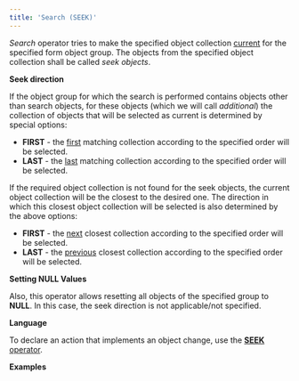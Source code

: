 ```yaml
---
title: 'Search (SEEK)'
---
```


*Search* operator tries to make the specified object collection [current](Form-structure_1573069.html#Formstructure-currentObject) for the specified form object group. The objects from the specified object collection shall be called *seek objects*.

**Seek direction**

If the object group for which the search is performed contains objects other than search objects, for these objects (which we will call *additional*) the collection of objects that will be selected as current is determined by special options:

-   **FIRST** - the <u>first</u> matching collection according to the specified order will be selected. 
-   **LAST** - the <u>last</u> matching collection according to the specified order will be selected. 

If the required object collection is not found for the seek objects, the current object collection will be the closest to the desired one. The direction in which this closest object collection will be selected is also determined by the above options:

-   **FIRST** - the <u>next</u> closest collection according to the specified order will be selected. 
-   **LAST** - the <u>previous</u> closest collection according to the specified order will be selected. 

**Setting NULL Values**

Also, this operator allows resetting all objects of the specified group to **NULL**. In this case, the seek direction is not applicable/not specified.

**Language**

To declare an action that implements an object change, use the [**SEEK** operator](SEEK_operator.md).

**Examples**

